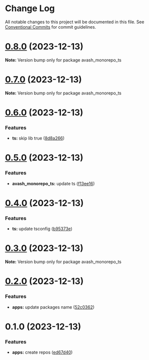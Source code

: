 # Change Log

All notable changes to this project will be documented in this file.
See [Conventional Commits](https://conventionalcommits.org) for commit guidelines.

# [0.8.0](https://github.com/dron5901/monorepo/compare/v0.7.0...v0.8.0) (2023-12-13)

**Note:** Version bump only for package avash_monorepo_ts

# [0.7.0](https://github.com/dron5901/monorepo/compare/v0.6.0...v0.7.0) (2023-12-13)

**Note:** Version bump only for package avash_monorepo_ts

# [0.6.0](https://github.com/dron5901/monorepo/compare/v0.5.0...v0.6.0) (2023-12-13)

### Features

* **ts:** skip lib true ([8d8a266](https://github.com/dron5901/monorepo/commit/8d8a2669cddb5abf7006edeea7578873eba6ae0d))

# [0.5.0](https://github.com/dron5901/monorepo/compare/v0.4.0...v0.5.0) (2023-12-13)

### Features

* **avash_monorepo_ts:** update ts ([f13ee16](https://github.com/dron5901/monorepo/commit/f13ee1617af32ae4627dd95bf6f702135e20be81))

# [0.4.0](https://github.com/dron5901/monorepo/compare/v0.3.0...v0.4.0) (2023-12-13)

### Features

* **ts:** update tsconfig ([b95373e](https://github.com/dron5901/monorepo/commit/b95373e83c0a1b5ec071d51147114ab43ec69fdf))

# [0.3.0](https://github.com/dron5901/monorepo/compare/v0.2.0...v0.3.0) (2023-12-13)

**Note:** Version bump only for package avash_monorepo_ts

# [0.2.0](https://github.com/dron5901/monorepo/compare/v0.1.0...v0.2.0) (2023-12-13)

### Features

* **apps:** update packages name ([52c0362](https://github.com/dron5901/monorepo/commit/52c03626240b90dd3ea384608245fa5aed17dd7f))

# 0.1.0 (2023-12-13)

### Features

* **apps:** create repos ([ed67d40](https://github.com/dron5901/monorepo/commit/ed67d40cd148ddf40c249194bdbc5d9f5c8a364e))
